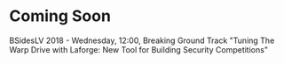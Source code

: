 # Coming Soon

BSidesLV 2018 - Wednesday, 12:00, Breaking Ground Track
"Tuning The Warp Drive with Laforge: New Tool for Building Security Competitions"
